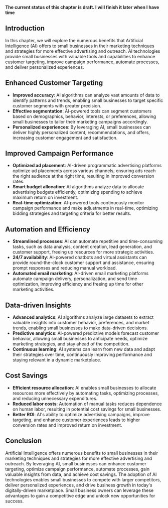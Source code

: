 **The current status of this chapter is draft. I will finish it later when I have time**

Introduction
------------

In this chapter, we will explore the numerous benefits that Artificial Intelligence (AI) offers to small businesses in their marketing techniques and strategies for more effective advertising and outreach. AI technologies provide small businesses with valuable tools and capabilities to enhance customer targeting, improve campaign performance, automate processes, and deliver personalized experiences.

Enhanced Customer Targeting
---------------------------

* **Improved accuracy**: AI algorithms can analyze vast amounts of data to identify patterns and trends, enabling small businesses to target specific customer segments with greater precision.
* **Effective segmentation**: AI-powered tools can segment customers based on demographics, behavior, interests, or preferences, allowing small businesses to tailor their marketing campaigns accordingly.
* **Personalized experiences**: By leveraging AI, small businesses can deliver highly personalized content, recommendations, and offers, increasing customer engagement and satisfaction.

Improved Campaign Performance
-----------------------------

* **Optimized ad placement**: AI-driven programmatic advertising platforms optimize ad placements across various channels, ensuring ads reach the right audience at the right time, resulting in improved conversion rates.
* **Smart budget allocation**: AI algorithms analyze data to allocate advertising budgets efficiently, optimizing spending to achieve maximum return on investment.
* **Real-time optimization**: AI-powered tools continuously monitor campaign performance and make adjustments in real-time, optimizing bidding strategies and targeting criteria for better results.

Automation and Efficiency
-------------------------

* **Streamlined processes**: AI can automate repetitive and time-consuming tasks, such as data analysis, content creation, lead generation, and customer support, freeing up resources for more strategic activities.
* **24/7 availability**: AI-powered chatbots and virtual assistants can provide round-the-clock customer support and assistance, ensuring prompt responses and reducing manual workload.
* **Automated email marketing**: AI-driven email marketing platforms automate campaign delivery, personalization, and send time optimization, improving efficiency and freeing up time for other marketing activities.

Data-driven Insights
--------------------

* **Advanced analytics**: AI algorithms analyze large datasets to extract valuable insights into customer behavior, preferences, and market trends, enabling small businesses to make data-driven decisions.
* **Predictive analytics**: AI-powered predictive models forecast customer behavior, allowing small businesses to anticipate needs, optimize marketing strategies, and stay ahead of the competition.
* **Continuous learning**: AI systems can learn from new data and adapt their strategies over time, continuously improving performance and staying relevant in a dynamic marketplace.

Cost Savings
------------

* **Efficient resource allocation**: AI enables small businesses to allocate resources more effectively by automating tasks, optimizing processes, and reducing unnecessary expenditures.
* **Reduced labor costs**: Automation of manual tasks reduces dependence on human labor, resulting in potential cost savings for small businesses.
* **Better ROI**: AI's ability to optimize advertising campaigns, improve targeting, and enhance customer experiences leads to higher conversion rates and improved return on investment.

Conclusion
----------

Artificial Intelligence offers numerous benefits to small businesses in their marketing techniques and strategies for more effective advertising and outreach. By leveraging AI, small businesses can enhance customer targeting, optimize campaign performance, automate processes, gain valuable insights from data, and achieve cost savings. The adoption of AI technologies enables small businesses to compete with larger competitors, deliver personalized experiences, and drive business growth in today's digitally-driven marketplace. Small business owners can leverage these advantages to gain a competitive edge and unlock new opportunities for success.
